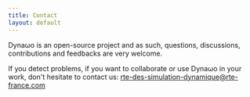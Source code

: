 ```yaml
---
title: Contact
layout: default
---
```

<!--
    Except where otherwise noted, content in this website is Copyright (c)
    2015-2019, RTE (http://www.rte-france.com) and licensed under a
    CC-BY-4.0 (https://creativecommons.org/licenses/by/4.0/)
    license. All rights reserved.
-->
Dyna&omega;o is an open-source project and as such, questions, discussions, contributions and feedbacks are very welcome.

If you detect problems, if you want to collaborate or use Dyna&omega;o in your work, don't hesitate to contact us: [rte-des-simulation-dynamique@rte-france.com](mailto:rte-des-simulation-dynamique@rte-france.com)
